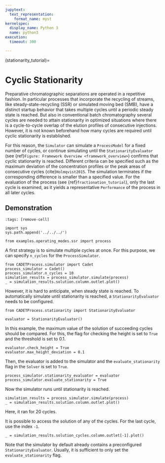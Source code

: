 ```yaml
---
jupytext:
  text_representation:
    format_name: myst
kernelspec:
  display_name: Python 3
  name: python3
execution:
  timeout: 300

---
```


(stationarity_tutorial)=
# Cyclic Stationarity
Preparative chromatographic separations are operated in a repetitive fashion.
In particular processes that incorporate the recycling of streams, like steady-state-recycling (SSR) or simulated moving bed (SMB), have a distinct startup behavior that takes multiple cycles until a periodic steady state is reached.
But also in conventional batch chromatography several cycles are needed to attain stationarity in optimized situations where there is a cycle-to-cycle overlap of the elution profiles of consecutive injections.
However, it is not known beforehand how many cycles are required until cyclic stationarity is established.

For this reason, the `Simulator` can simulate a `ProcessModel` for a fixed number of cycles, or continue simulating until the `StationarityEvaluator` (see {ref}`Figure: Framework Overview <framework_overview>`) confirms that cyclic stationarity is reached.
Different criteria can be specified such as the maximum deviation of the concentration profiles or the peak areas of consecutive cycles {cite}`Holmqvist2015`.
The simulation terminates if the corresponding difference is smaller than a specified value.
For the evaluation of the process (see {ref}`fractionation_tutorial`), only the last cycle is examined, as it yields a representative `Performance` of the process in all later cycles.

## Demonstration
<!-- To demonstrate this, a SSR process is considered (see {ref}`ssr`.) -->
```{code-cell} ipython3
:tags: [remove-cell]

import sys
sys.path.append('../../../')

from examples.operating_modes.ssr import process
```

A first strategy is to simulate multiple cycles at once.
For this purpose, we can specify `n_cycles` for the `ProcessSimulator`.

```{code-cell} ipython3
from CADETProcess.simulator import Cadet
process_simulator = Cadet()
process_simulator.n_cycles = 10
simulation_results = process_simulator.simulate(process)
_ = simulation_results.solution.column.outlet.plot()

```
However, it is hard to anticipate, when steady state is reached.
To automatically simulate until stationarity is reached, a `StationarityEvaluator` needs to be configured.

```{code-cell} ipython3
from CADETProcess.stationarity import StationarityEvaluator

evaluator = StationarityEvaluator()
```

In this example, the maximum value of the solution of succeeding cycles should be compared. 
For this, the flag for checking the height is set to `True` and the threshold is set to $0.1$.

```{code-cell} ipython3
evaluator.check_height = True
evaluator.max_height_deviation = 0.1
```

Then, the evaluator is added to the simulator and the `evaluate_stationarity` flag in the `Solver` is set to `True`.

```{code-cell} ipython3
process_simulator.stationarity_evaluator = evaluator
process_simulator.evaluate_stationarity = True
```

Now the simulator runs until stationarity is reached.
```{code-cell} ipython3
simulation_results = process_simulator.simulate(process)
_ = simulation_results.solution.column.outlet.plot()
```

Here, it ran for 20 cycles.

It is possible to access the solution of any of the cycles.
For the last cycle, use the index `-1`.

```{code-cell} ipython3
_ = simulation_results.solution_cycles.column.outlet[-1].plot()
```

Note that the simulator by default already contains a preconfigured `StationarityEvaluator`.
Usually, it is sufficient to only set the `evaluate_stationarity` flag.

